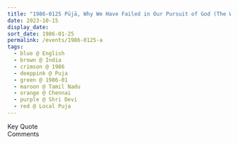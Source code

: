 ```yaml
---
title: "1986-0125 Pūjā, Why We Have Failed in Our Pursuit of God (The Whole System Has to Be Changed), Chennai, Tamil Nadu, India"
date: 2023-10-15
display_date: 
sort_date: 1986-01-25
permalink: /events/1986-0125-a
tags:
  - blue @ English
  - brown @ India
  - crimson @ 1986
  - deeppink @ Puja
  - green @ 1986-01
  - maroon @ Tamil Nadu
  - orange @ Chennai
  - purple @ Shri Devi
  - red @ Local Puja
---
```


<wave-list>
  <list-title color="green" width="75">Key Quote</list-title>
  <list-item color="BlanchedAlmond"  width="200"></list-item>
  <list-item color="Lavender"></list-item>
  <list-item color="BlanchedAlmond"></list-item>
</wave-list>

<br>

<wave-list>
  <list-title color="green" width="75">Comments</list-title>
  <list-item color="BlanchedAlmond"  width="200"></list-item>
  <list-item color="Lavender"></list-item>
  <list-item color="BlanchedAlmond"></list-item>
</wave-list>
